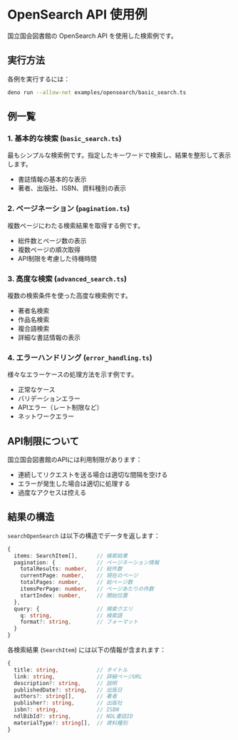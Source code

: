 # OpenSearch API 使用例

国立国会図書館の OpenSearch API を使用した検索例です。

## 実行方法

各例を実行するには：

```bash
deno run --allow-net examples/opensearch/basic_search.ts
```

## 例一覧

### 1. 基本的な検索 (`basic_search.ts`)

最もシンプルな検索例です。指定したキーワードで検索し、結果を整形して表示します。

- 書誌情報の基本的な表示
- 著者、出版社、ISBN、資料種別の表示

### 2. ページネーション (`pagination.ts`)

複数ページにわたる検索結果を取得する例です。

- 総件数とページ数の表示
- 複数ページの順次取得
- API制限を考慮した待機時間

### 3. 高度な検索 (`advanced_search.ts`)

複数の検索条件を使った高度な検索例です。

- 著者名検索
- 作品名検索
- 複合語検索
- 詳細な書誌情報の表示

### 4. エラーハンドリング (`error_handling.ts`)

様々なエラーケースの処理方法を示す例です。

- 正常なケース
- バリデーションエラー
- APIエラー（レート制限など）
- ネットワークエラー

## API制限について

国立国会図書館のAPIには利用制限があります：

- 連続してリクエストを送る場合は適切な間隔を空ける
- エラーが発生した場合は適切に処理する
- 過度なアクセスは控える

## 結果の構造

`searchOpenSearch` は以下の構造でデータを返します：

```typescript
{
  items: SearchItem[],      // 検索結果
  pagination: {             // ページネーション情報
    totalResults: number,   // 総件数
    currentPage: number,    // 現在のページ
    totalPages: number,     // 総ページ数
    itemsPerPage: number,   // ページあたりの件数
    startIndex: number,     // 開始位置
  },
  query: {                  // 検索クエリ
    q: string,              // 検索語
    format?: string,        // フォーマット
  }
}
```

各検索結果 (`SearchItem`) には以下の情報が含まれます：

```typescript
{
  title: string,            // タイトル
  link: string,             // 詳細ページURL
  description?: string,     // 説明
  publishedDate?: string,   // 出版日
  authors?: string[],       // 著者
  publisher?: string,       // 出版社
  isbn?: string,            // ISBN
  ndlBibId?: string,        // NDL書誌ID
  materialType?: string[],  // 資料種別
}
```
